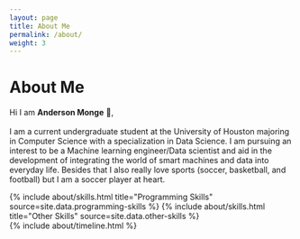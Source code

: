 ```yaml
---
layout: page
title: About Me
permalink: /about/
weight: 3
---
```


# **About Me**


Hi I am  **Anderson Monge** 👋,<br>
<br>
I am a current undergraduate student at the University of Houston majoring in Computer Science with a specialization in Data Science. I am pursuing an interest to be a Machine learning engineer/Data scientist and aid in the development of integrating the world of smart machines and data into everyday life. Besides that I also really love sports (soccer, basketball, and football) but I am a soccer player at heart.


<div class="row">
{% include about/skills.html title="Programming Skills" source=site.data.programming-skills %}
{% include about/skills.html title="Other Skills" source=site.data.other-skills %}
</div>

<div class="row">
{% include about/timeline.html %}
</div>
